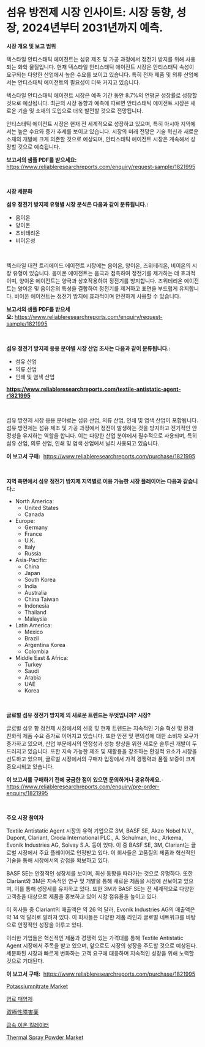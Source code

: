 <p><h1>섬유 방전제 시장 인사이트: 시장 동향, 성장, 2024년부터 2031년까지 예측.</h1></p><p><strong>시장 개요 및 보고 범위</strong></p>
<p><p>텍스타일 안티스태틱 에이전트는 섬유 제조 및 가공 과정에서 정전기 방지를 위해 사용되는 화학 물질입니다. 현재 텍스타일 안티스태틱 에이전트 시장은 안티스태틱 속성이 요구되는 다양한 산업에서 높은 수요를 보이고 있습니다. 특히 전자 제품 및 의류 산업에서는 안티스태틱 에이전트의 필요성이 더욱 커지고 있습니다.</p><p>텍스타일 안티스태틱 에이전트 시장은 예측 기간 동안 8.7%의 연평균 성장률로 성장할 것으로 예상됩니다. 최근의 시장 동향과 예측에 따르면 안티스태틱 에이전트 시장은 새로운 기술 및 소재의 도입으로 더욱 발전할 것으로 전망됩니다.</p><p>안티스태틱 에이전트 시장은 현재 전 세계적으로 성장하고 있으며, 특히 아시아 지역에서는 높은 수요와 증가 추세를 보이고 있습니다. 시장의 미래 전망은 기술 혁신과 새로운 소재의 개발에 크게 의존할 것으로 예상되며, 안티스태틱 에이전트 시장은 계속해서 성장할 것으로 예측됩니다.</p></p>
<p><strong>보고서의 샘플 PDF를 받으세요:</strong> <a href="https://www.reliableresearchreports.com/enquiry/request-sample/1821995">https://www.reliableresearchreports.com/enquiry/request-sample/1821995</a></p>
<p>&nbsp;</p>
<p><strong>시장 세분화</strong></p>
<p><strong>섬유 정전기 방지제 유형별 시장 분석은 다음과 같이 분류됩니다.:</strong></p>
<p><ul><li>음이온</li><li>양이온</li><li>츠비테리온</li><li>비이온성</li></ul></p>
<p>&nbsp;</p>
<p><p>텍스타일 대전 트리에이드 에이전트 시장에는 음이온, 양이온, 즈위테리온, 비이온의 시장 유형이 있습니다. 음이온 에이전트는 음극과 접촉하여 정전기를 제거하는 데 효과적이며, 양이온 에이전트는 양극과 상호작용하여 정전기를 방지합니다. 즈위테리온 에이전트는 양이온 및 음이온의 특성을 결합하여 정전기를 제거하고 표면을 부드럽게 유지합니다. 비이온 에이전트는 정전기 방지에 효과적이며 안전하게 사용할 수 있습니다.</p></p>
<p><strong>보고서의 샘플 PDF를 받으세요:</strong>&nbsp;<a href="https://www.reliableresearchreports.com/enquiry/request-sample/1821995">https://www.reliableresearchreports.com/enquiry/request-sample/1821995</a></p>
<p>&nbsp;</p>
<p><strong> 섬유 정전기 방지제 응용 분야별 시장 산업 조사는 다음과 같이 분류됩니다.:</strong></p>
<p><ul><li>섬유 산업</li><li>의류 산업</li><li>인쇄 및 염색 산업</li></ul></p>
<p><strong><a href="https://www.reliableresearchreports.com/textile-antistatic-agent-r1821995">https://www.reliableresearchreports.com/textile-antistatic-agent-r1821995</a></strong></p>
<p>&nbsp;</p>
<p><p>섬유 방전제 시장 응용 분야로는 섬유 산업, 의류 산업, 인쇄 및 염색 산업이 포함됩니다. 섬유 방전제는 섬유 제조 및 가공 과정에서 정전이 발생하는 것을 방지하고 전기적인 안정성을 유지하는 역할을 합니다. 이는 다양한 산업 분야에서 필수적으로 사용되며, 특히 섬유 산업, 의류 산업, 인쇄 및 염색 산업에서 널리 사용되고 있습니다.</p></p>
<p><strong>이 보고서 구매:</strong>&nbsp; <a href="https://www.reliableresearchreports.com/purchase/1821995">https://www.reliableresearchreports.com/purchase/1821995</a></p>
<p>&nbsp;</p>
<p><strong>지역 측면에서 섬유 정전기 방지제 지역별로 이용 가능한 시장 플레이어는 다음과 같습니다.:</strong></p>
<p><ul>
    <li>
        North America:
        <ul>
            <li>United States</li>
            <li>Canada</li>
        </ul>
    </li>
    <li>
        Europe:
        <ul>
            <li>Germany</li>
            <li>France</li>
            <li>U.K.</li>
            <li>Italy</li>
            <li>Russia</li>
        </ul>
    </li>
    <li>
        Asia-Pacific:
        <ul>
            <li>China</li>
            <li>Japan</li>
            <li>South Korea</li>
            <li>India</li>
            <li>Australia</li>
            <li>China Taiwan</li>
            <li>Indonesia</li>
            <li>Thailand</li>
            <li>Malaysia</li>
        </ul>
    </li>
    <li>
        Latin America:
        <ul>
            <li>Mexico</li>
            <li>Brazil</li>
            <li>Argentina Korea</li>
            <li>Colombia</li>
        </ul>
    </li>
    <li>
        Middle East & Africa:
        <ul>
            <li>Turkey</li>
            <li>Saudi</li>
            <li>Arabia</li>
            <li>UAE</li>
            <li>Korea</li>
        </ul>
    </li>
    </ul></p>
<p>&nbsp;</p>
<p><strong>글로벌 섬유 정전기 방지제 의 새로운 트렌드는 무엇입니까? 시장?</strong></p>
<p><p>글로벌 섬유 항 정전제 시장에서의 신흥 및 현재 트렌드는 지속적인 기술 혁신 및 환경 친화적 제품 수요 증가로 이어지고 있습니다. 또한 안전 및 편의성에 대한 소비자 요구가 증가하고 있으며, 산업 부문에서의 안정성과 성능 향상을 위한 새로운 솔루션 개발이 두드러지고 있습니다. 또한 지속 가능한 제조 및 재활용을 강조하는 환경적 요소가 시장을 선도하고 있으며, 글로벌 시장에서의 구매자 입장에서 가격 경쟁력과 품질 보증이 크게 중요시되고 있습니다.</p></p>
<p><strong>이 보고서를 구매하기 전에 궁금한 점이 있으면 문의하거나 공유하세요.</strong>- <a href="https://www.reliableresearchreports.com/enquiry/pre-order-enquiry/1821995">https://www.reliableresearchreports.com/enquiry/pre-order-enquiry/1821995</a></p>
<p>&nbsp;</p>
<p><strong>주요 시장 참여자</strong></p>
<p><p>Textile Antistatic Agent 시장의 유력 기업으로 3M, BASF SE, Akzo Nobel N.V., Dupont, Clariant, Croda International PLC., A. Schulman, Inc., Arkema, Evonik Industries AG, Solvay S.A. 등이 있다. 이 중 BASF SE, 3M, Clariant는 글로벌 시장에서 주요 플레이어로 인정받고 있다. 이 회사들은 고품질의 제품과 혁신적인 기술을 통해 시장에서의 강점을 확보하고 있다.</p><p>BASF SE는 안정적인 성장세를 보이며, 최신 동향을 따라가는 것으로 유명하다. 또한 Clariant와 3M은 지속적인 연구 및 개발을 통해 새로운 제품을 시장에 선보이고 있으며, 이를 통해 성장세를 유지하고 있다. 또한 3M과 BASF SE는 전 세계적으로 다양한 고객층을 대상으로 제품을 홍보하고 있어 시장 점유율을 높이고 있다.</p><p>이 회사들 중 Clariant의 매출액은 약 26 억 달러, Evonik Industries AG의 매출액은 약 14 억 달러로 알려져 있다. 이 회사들은 다양한 제품 라인과 글로벌 네트워크를 바탕으로 안정적인 성장을 이루고 있다.</p><p>이러한 기업들은 혁신적인 제품과 경쟁력 있는 가격대를 통해 Textile Antistatic Agent 시장에서 주목을 받고 있으며, 앞으로도 시장의 성장을 주도할 것으로 예상된다.세분화된 시장과 빠르게 변화하는 고객 요구에 대응하며 지속적인 성장을 위해 노력할 것으로 기대된다.</p></p>
<p><strong>이 보고서 구매:</strong>&nbsp;&nbsp;<a href="https://www.reliableresearchreports.com/purchase/1821995">https://www.reliableresearchreports.com/purchase/1821995</a></p>
<p><p><a href="https://issuu.com/reportprime-2/docs/potassiumnitrate-market-size-2030.pptx">Potassiumnitrate Market</a></p><p><a href="https://github.com/vsap75a286l/Market-Research-Report-List-1/blob/main/535802530115.md">염료 매염제</a></p><p><a href="https://github.com/joaejkdzgyljvo6/Market-Research-Report-List-1/blob/main/382553532902.md">双極性障害薬</a></p><p><a href="https://github.com/Maeennan456456/Market-Research-Report-List-1/blob/main/814578930116.md">금속 이온 킬레이터</a></p><p><a href="https://issuu.com/reportprime-2/docs/thermal-spray-powder-market-size-2030.pptx">Thermal Spray Powder Market</a></p></p>